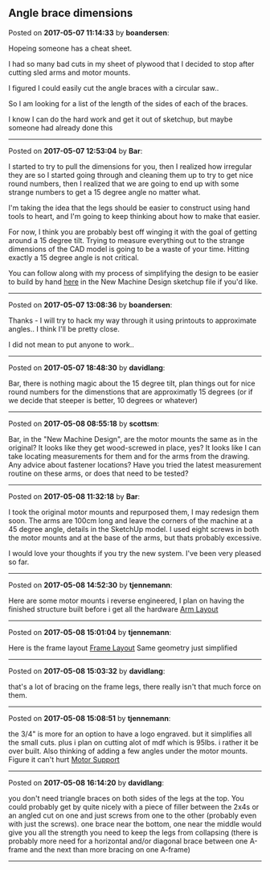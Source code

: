 ## Angle brace dimensions
Posted on **2017-05-07 11:14:33** by **boandersen**:

Hopeing someone has a cheat sheet.



I had so many bad cuts in my sheet of plywood that I decided to stop after cutting sled arms and motor mounts.

I figured I could easily cut the angle braces with a circular saw.. 



So I am looking for a list of the length of the sides of each of the braces. 



I know I can do the hard work and get it out of sketchup, but maybe someone had already done this

---

Posted on **2017-05-07 12:53:04** by **Bar**:

I started to try to pull the dimensions for you, then I realized how irregular they are so I started going through and cleaning them up to try to get nice round numbers, then I realized that we are going to end up with some strange numbers to get a 15 degree angle no matter what.



I'm taking the idea that the legs should be easier to construct using hand tools to heart, and I'm going to keep thinking about how to make that easier. 



For now, I think you are probably best off winging it with the goal of getting around a 15 degree tilt. Trying to measure everything out to the strange dimensions of the CAD model is going to be a waste of your time. Hitting exactly a 15 degree angle is not critical.



You can follow along with my process of simplifying the design to be easier to build by hand [here](https://github.com/MaslowCNC/Mechanics/tree/Add-new-design-option) in the New Machine Design sketchup file if you'd like.

---

Posted on **2017-05-07 13:08:36** by **boandersen**:

Thanks - I will try to hack my way through it using printouts to approximate angles.. I think I'll be pretty close.



I did not mean to put anyone to work..

---

Posted on **2017-05-07 18:48:30** by **davidlang**:

Bar, there is nothing magic about the 15 degree tilt, plan things out for nice round numbers for the dimenstions that are approximatly 15 degrees (or if we decide that steeper is better, 10 degrees or whatever)

---

Posted on **2017-05-08 08:55:18** by **scottsm**:

Bar, in the "New Machine Design", are the motor mounts the same as in the original? It looks like they get wood-screwed in place, yes? It looks like I can take locating measurements for them and for the arms from the drawing. Any advice about fastener locations? Have you tried the latest measurement routine on these arms, or does that need to be tested?

---

Posted on **2017-05-08 11:32:18** by **Bar**:

I took the original motor mounts and repurposed them, I may redesign them soon. The arms are 100cm long and leave the corners of the machine at a 45 degree angle, details in the SketchUp model. I used eight screws in both the motor mounts and at the base of the arms, but thats probably excessive.



I would love your thoughts if you try the new system. I've been very pleased so far.

---

Posted on **2017-05-08 14:52:30** by **tjennemann**:

Here are some motor mounts i reverse engineered, I plan on having the finished structure built before i get all the hardware  [Arm Layout](/images/ya/yazb_armlayout.jpg.jpg)

---

Posted on **2017-05-08 15:01:04** by **tjennemann**:

Here is the frame layout [Frame Layout](/images/bj/bjfo_framelayout.jpg.jpg)  Same geometry just simplified

---

Posted on **2017-05-08 15:03:32** by **davidlang**:

that's a lot of bracing on the frame legs, there really isn't that much force on them.

---

Posted on **2017-05-08 15:08:51** by **tjennemann**:

the 3/4" is more for an option to have a logo engraved. but it simplifies all the small cuts. plus i plan on cutting alot of mdf which is 95lbs. i rather it be over built. Also thinking of adding a few angles under the motor mounts. Figure it can't hurt [Motor Support](/images/9i/9iwx_motorsupport.jpg.jpg)

---

Posted on **2017-05-08 16:14:20** by **davidlang**:

you don't need triangle braces on both sides of the legs at the top. You could probably get by quite nicely with a piece of filler between the 2x4s or an angled cut on one and just screws from one to the other (probably even with just the screws). one brace near the bottom, one near the middle would give you all the strength you need to keep the legs from collapsing (there is probably more need for a horizontal and/or diagonal brace between one A-frame and the next than more bracing on one A-frame)

---

